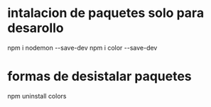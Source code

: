 # intalacion de  paquetes solo para desarollo
npm i nodemon --save-dev
npm i color --save-dev 

#  formas de  desistalar paquetes
npm uninstall colors